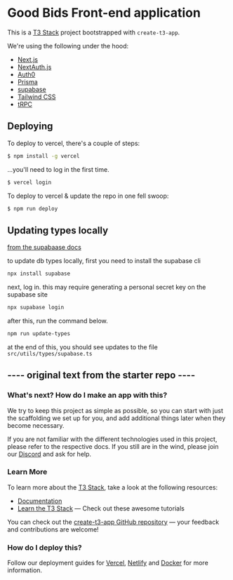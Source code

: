 # Good Bids Front-end application

This is a [T3 Stack](https://create.t3.gg/) project bootstrapped with `create-t3-app`.

We're using the following under the hood:
- [Next.js](https://nextjs.org)
- [NextAuth.js](https://next-auth.js.org)
- [Auth0](https://auth0.com/)
- [Prisma](https://prisma.io)
- [supabase](https://supabase.com/)
- [Tailwind CSS](https://tailwindcss.com)
- [tRPC](https://trpc.io)

## Deploying

To deploy to vercel, there's a couple of steps:
```zsh
$ npm install -g vercel
```

...you'll need to log in the first time.
```zsh
$ vercel login
```

To deploy to vercel & update the repo in one fell swoop:
```zsh
$ npm run deploy
```

## Updating types locally
[from the supabaase docs](https://supabase.com/docs/guides/database/api/generating-types)

to update db types locally, first you need to install the supabase cli
```zsh
npx install supabase
```

next, log in. this may require generating a personal secret key on the supabase site
```zsh
npx supabase login
```

after this, run the command below.
```zsh
npm run update-types
```

at the end of this, you should see updates to the file `src/utils/types/supabase.ts`


## ---- original text from the starter repo ----
### What's next? How do I make an app with this?

We try to keep this project as simple as possible, so you can start with just the scaffolding we set up for you, and add additional things later when they become necessary.

If you are not familiar with the different technologies used in this project, please refer to the respective docs. If you still are in the wind, please join our [Discord](https://t3.gg/discord) and ask for help.


### Learn More

To learn more about the [T3 Stack](https://create.t3.gg/), take a look at the following resources:

- [Documentation](https://create.t3.gg/)
- [Learn the T3 Stack](https://create.t3.gg/en/faq#what-learning-resources-are-currently-available) — Check out these awesome tutorials

You can check out the [create-t3-app GitHub repository](https://github.com/t3-oss/create-t3-app) — your feedback and contributions are welcome!

### How do I deploy this?

Follow our deployment guides for [Vercel](https://create.t3.gg/en/deployment/vercel), [Netlify](https://create.t3.gg/en/deployment/netlify) and [Docker](https://create.t3.gg/en/deployment/docker) for more information.
